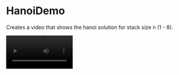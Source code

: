 # HanoiDemo

Creates a video that shows the hanoi solution for stack size n (1 - 8).

<video src='https://github.com/stackloop/HanoiDemo/raw/refs/heads/main/example.mp4' width=180/>